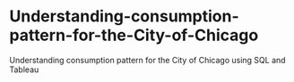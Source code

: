 # Understanding-consumption-pattern-for-the-City-of-Chicago
Understanding consumption pattern for the City of Chicago using SQL and Tableau
